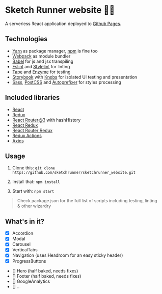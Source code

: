 # Sketch Runner website 🏃🔥
A serverless React application deployed to [Github Pages](https://pages.github.com/).

## Technologies
* [Yarn](https://yarnpkg.com/) as package manager, [npm](https://www.npmjs.com/) is fine too
* [Webpack](https://webpack.github.io/) as module bundler
* [Babel](https://babeljs.io/) for js and jsx transpiling
* [Eslint](http://eslint.org/) and [Stylelint](http://stylelint.io/) for linting
* [Tape](https://github.com/substack/tape) and [Enzyme](http://airbnb.io/enzyme/) for testing
* [Storybook](https://getstorybook.io/) with [Knobs](https://github.com/storybooks/storybook-addon-knobs) for isolated UI testing and presentation
* [Sass](http://sass-lang.com/), [PostCSS](http://postcss.org/) and [Autoprefixer](https://github.com/postcss/autoprefixer) for styles processing


## Included libraries
* [React](https://github.com/facebook/react)
* [Redux](https://github.com/reactjs/redux)
* [React Router@3](https://github.com/ReactTraining/react-router) with hashHistory
* [React Redux](https://github.com/reactjs/react-redux)
* [React Router Redux](https://github.com/reactjs/react-router-redux)
* [Redux Actions](https://github.com/acdlite/redux-actions)
* [Axios](https://github.com/mzabriskie/axios)


## Usage

1. Clone this: `git clone https://github.com/sketchrunner/sketchrunner_website.git`

2. Install that: `npm install`

3. Start with: `npm start`

> Check package.json for the full list of scripts including testing, linting & other wizardry


## What's in it?

- [x] Accordion
- [x] Modal
- [x] Carousel
- [x] VerticalTabs
- [x] Navigation (uses Headroom for an easy sticky header)
- [x] ProgressButtons
- [] Hero (half baked, needs fixes)
- [] Footer (half baked, needs fixes)
- [] GoogleAnalytics
- [] …
